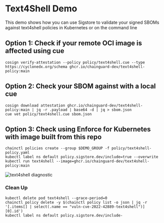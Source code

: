 # Text4Shell Demo
This demo shows how you can use Sigstore to validate your signed SBOMs against text4shell policies in Kubernetes or on the command line

## Option 1: Check if your remote OCI image is affected using cue
```
cosign verify-attestation --policy policy/text4shell.cue --type https://cyclonedx.org/schema ghcr.io/chainguard-dev/text4shell-policy:main
```

## Option 2: Check your SBOM against with a local cue
```
cosign download attestation ghcr.io/chainguard-dev/text4shell-policy:main | jq -r .payload | base64 -d | jq > sbom.json
cue vet policy/text4shell.cue sbom.json
```

## Option 3: Check using Enforce for Kubernetes with image built from this repo
```
chainctl policies create --group $DEMO_GROUP -f policy/text4shell-policy.yaml
kubectl label ns default policy.sigstore.dev/include=true --overwrite
kubectl run text4shell --image=ghcr.io/chainguard-dev/text4shell-policy:main
```
![text4shell diagnostic](https://user-images.githubusercontent.com/9351962/196332575-2ac25720-0262-4768-8854-615fb6f3c686.png)

### Clean Up
```
kubectl delete pod text4shell --grace-period=0
chainctl policy delete -y $(chainctl policy list -o json | jq -r '[.items[] | select(.name == "vuln-cve-2022-42889-text4shell")][0].id')
kubectl label ns default policy.sigstore.dev/include-
```
